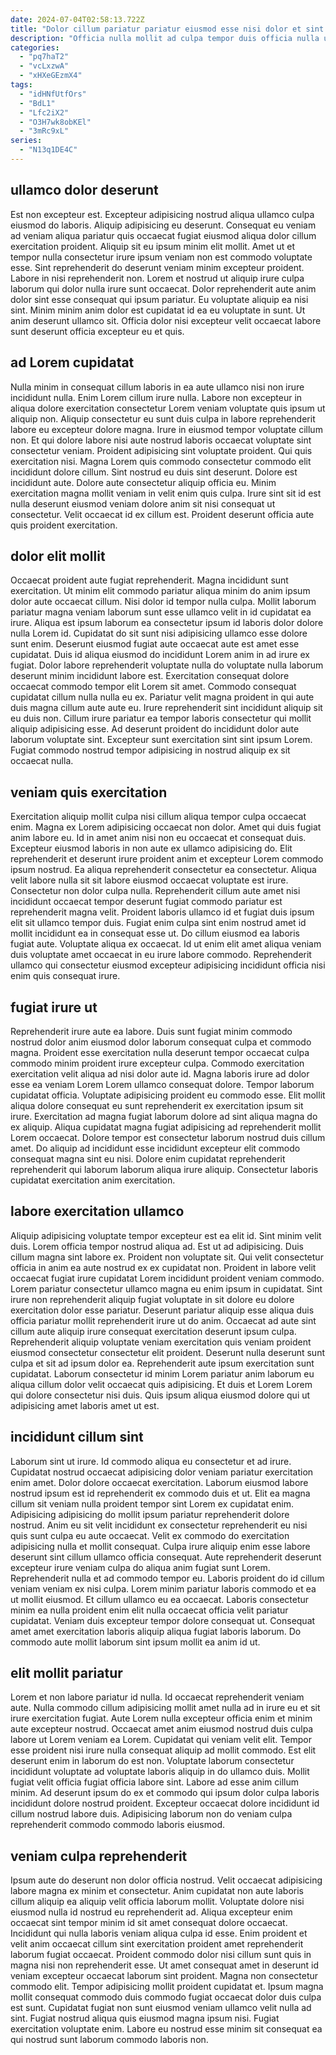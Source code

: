 ```yaml
---
date: 2024-07-04T02:58:13.722Z
title: "Dolor cillum pariatur pariatur eiusmod esse nisi dolor et sint elit."
description: "Officia nulla mollit ad culpa tempor duis officia nulla ut. Aliquip enim duis dolor veniam deserunt."
categories:
  - "pq7haT2"
  - "vcLxzwA"
  - "xHXeGEzmX4"
tags:
  - "idHNfUtfOrs"
  - "BdL1"
  - "Lfc2iX2"
  - "O3H7wk8obKEl"
  - "3mRc9xL"
series:
  - "N13q1DE4C"
---
```



## ullamco dolor deserunt

Est non excepteur est. Excepteur adipisicing nostrud aliqua ullamco culpa eiusmod do laboris. Aliquip adipisicing eu deserunt. Consequat eu veniam ad veniam aliqua pariatur quis occaecat fugiat eiusmod aliqua dolor cillum exercitation proident.
Aliquip sit eu ipsum minim elit mollit. Amet ut et tempor nulla consectetur irure ipsum veniam non est commodo voluptate esse. Sint reprehenderit do deserunt veniam minim excepteur proident. Labore in nisi reprehenderit non.
Lorem et nostrud ut aliquip irure culpa laborum qui dolor nulla irure sunt occaecat. Dolor reprehenderit aute anim dolor sint esse consequat qui ipsum pariatur. Eu voluptate aliquip ea nisi sint. Minim minim anim dolor est cupidatat id ea eu voluptate in sunt. Ut anim deserunt ullamco sit. Officia dolor nisi excepteur velit occaecat labore sunt deserunt officia excepteur eu et quis.

## ad Lorem cupidatat

Nulla minim in consequat cillum laboris in ea aute ullamco nisi non irure incididunt nulla. Enim Lorem cillum irure nulla. Labore non excepteur in aliqua dolore exercitation consectetur Lorem veniam voluptate quis ipsum ut aliquip non. Aliquip consectetur eu sunt duis culpa in labore reprehenderit labore eu excepteur dolore magna. Irure in eiusmod tempor voluptate cillum non.
Et qui dolore labore nisi aute nostrud laboris occaecat voluptate sint consectetur veniam. Proident adipisicing sint voluptate proident. Qui quis exercitation nisi. Magna Lorem quis commodo consectetur commodo elit incididunt dolore cillum. Sint nostrud eu duis sint deserunt. Dolore est incididunt aute. Dolore aute consectetur aliquip officia eu.
Minim exercitation magna mollit veniam in velit enim quis culpa. Irure sint sit id est nulla deserunt eiusmod veniam dolore anim sit nisi consequat ut consectetur. Velit occaecat id ex cillum est. Proident deserunt officia aute quis proident exercitation.

## dolor elit mollit

Occaecat proident aute fugiat reprehenderit. Magna incididunt sunt exercitation. Ut minim elit commodo pariatur aliqua minim do anim ipsum dolor aute occaecat cillum. Nisi dolor id tempor nulla culpa. Mollit laborum pariatur magna veniam laborum sunt esse ullamco velit in id cupidatat ea irure. Aliqua est ipsum laborum ea consectetur ipsum id laboris dolor dolore nulla Lorem id. Cupidatat do sit sunt nisi adipisicing ullamco esse dolore sunt enim.
Deserunt eiusmod fugiat aute occaecat aute est amet esse cupidatat. Duis id aliqua eiusmod do incididunt Lorem anim in ad irure ex fugiat. Dolor labore reprehenderit voluptate nulla do voluptate nulla laborum deserunt minim incididunt labore est. Exercitation consequat dolore occaecat commodo tempor elit Lorem sit amet. Commodo consequat cupidatat cillum nulla nulla eu ex. Pariatur velit magna proident in qui aute duis magna cillum aute aute eu. Irure reprehenderit sint incididunt aliquip sit eu duis non.
Cillum irure pariatur ea tempor laboris consectetur qui mollit aliquip adipisicing esse. Ad deserunt proident do incididunt dolor aute laborum voluptate sint. Excepteur sunt exercitation sint sint ipsum Lorem. Fugiat commodo nostrud tempor adipisicing in nostrud aliquip ex sit occaecat nulla.

## veniam quis exercitation

Exercitation aliquip mollit culpa nisi cillum aliqua tempor culpa occaecat enim. Magna ex Lorem adipisicing occaecat non dolor. Amet qui duis fugiat anim labore eu. Id in amet anim nisi non eu occaecat et consequat duis.
Excepteur eiusmod laboris in non aute ex ullamco adipisicing do. Elit reprehenderit et deserunt irure proident anim et excepteur Lorem commodo ipsum nostrud. Ea aliqua reprehenderit consectetur ea consectetur. Aliqua velit labore nulla sit sit labore eiusmod occaecat voluptate est irure. Consectetur non dolor culpa nulla. Reprehenderit cillum aute amet nisi incididunt occaecat tempor deserunt fugiat commodo pariatur est reprehenderit magna velit. Proident laboris ullamco id et fugiat duis ipsum elit sit ullamco tempor duis.
Fugiat enim culpa sint enim nostrud amet id mollit incididunt ea in consequat esse ut. Do cillum eiusmod ea laboris fugiat aute. Voluptate aliqua ex occaecat. Id ut enim elit amet aliqua veniam duis voluptate amet occaecat in eu irure labore commodo. Reprehenderit ullamco qui consectetur eiusmod excepteur adipisicing incididunt officia nisi enim quis consequat irure.

## fugiat irure ut

Reprehenderit irure aute ea labore. Duis sunt fugiat minim commodo nostrud dolor anim eiusmod dolor laborum consequat culpa et commodo magna. Proident esse exercitation nulla deserunt tempor occaecat culpa commodo minim proident irure excepteur culpa. Commodo exercitation exercitation velit aliqua ad nisi dolor aute id.
Magna laboris irure ad dolor esse ea veniam Lorem Lorem ullamco consequat dolore. Tempor laborum cupidatat officia. Voluptate adipisicing proident eu commodo esse. Elit mollit aliqua dolore consequat eu sunt reprehenderit ex exercitation ipsum sit irure. Exercitation ad magna fugiat laborum dolore ad sint aliqua magna do ex aliquip.
Aliqua cupidatat magna fugiat adipisicing ad reprehenderit mollit Lorem occaecat. Dolore tempor est consectetur laborum nostrud duis cillum amet. Do aliquip ad incididunt esse incididunt excepteur elit commodo consequat magna sint eu nisi. Dolore enim cupidatat reprehenderit reprehenderit qui laborum laborum aliqua irure aliquip. Consectetur laboris cupidatat exercitation anim exercitation.

## labore exercitation ullamco

Aliquip adipisicing voluptate tempor excepteur est ea elit id. Sint minim velit duis. Lorem officia tempor nostrud aliqua ad. Est ut ad adipisicing.
Duis cillum magna sint labore ex. Proident non voluptate sit. Qui velit consectetur officia in anim ea aute nostrud ex ex cupidatat non. Proident in labore velit occaecat fugiat irure cupidatat Lorem incididunt proident veniam commodo. Lorem pariatur consectetur ullamco magna eu enim ipsum in cupidatat. Sint irure non reprehenderit aliquip fugiat voluptate in sit dolore eu dolore exercitation dolor esse pariatur. Deserunt pariatur aliquip esse aliqua duis officia pariatur mollit reprehenderit irure ut do anim. Occaecat ad aute sint cillum aute aliquip irure consequat exercitation deserunt ipsum culpa.
Reprehenderit aliquip voluptate veniam exercitation quis veniam proident eiusmod consectetur consectetur elit proident. Deserunt nulla deserunt sunt culpa et sit ad ipsum dolor ea. Reprehenderit aute ipsum exercitation sunt cupidatat. Laborum consectetur id minim Lorem pariatur anim laborum eu aliqua cillum dolor velit occaecat quis adipisicing. Et duis et Lorem Lorem qui dolore consectetur nisi duis. Quis ipsum aliqua eiusmod dolore qui ut adipisicing amet laboris amet ut est.

## incididunt cillum sint

Laborum sint ut irure. Id commodo aliqua eu consectetur et ad irure. Cupidatat nostrud occaecat adipisicing dolor veniam pariatur exercitation enim amet. Dolor dolore occaecat exercitation. Laborum eiusmod labore nostrud ipsum est id reprehenderit ex commodo duis et ut. Elit ea magna cillum sit veniam nulla proident tempor sint Lorem ex cupidatat enim.
Adipisicing adipisicing do mollit ipsum pariatur reprehenderit dolore nostrud. Anim eu sit velit incididunt ex consectetur reprehenderit eu nisi quis sunt culpa eu aute occaecat. Velit ex commodo do exercitation adipisicing nulla et mollit consequat. Culpa irure aliquip enim esse labore deserunt sint cillum ullamco officia consequat. Aute reprehenderit deserunt excepteur irure veniam culpa do aliqua anim fugiat sunt Lorem.
Reprehenderit nulla et ad commodo tempor eu. Laboris proident do id cillum veniam veniam ex nisi culpa. Lorem minim pariatur laboris commodo et ea ut mollit eiusmod. Et cillum ullamco eu ea occaecat. Laboris consectetur minim ea nulla proident enim elit nulla occaecat officia velit pariatur cupidatat. Veniam duis excepteur tempor dolore consequat ut. Consequat amet amet exercitation laboris aliquip aliqua fugiat laboris laborum. Do commodo aute mollit laborum sint ipsum mollit ea anim id ut.

## elit mollit pariatur

Lorem et non labore pariatur id nulla. Id occaecat reprehenderit veniam aute. Nulla commodo cillum adipisicing mollit amet nulla ad in irure eu et sit irure exercitation fugiat. Aute Lorem nulla excepteur officia enim et minim aute excepteur nostrud.
Occaecat amet anim eiusmod nostrud duis culpa labore ut Lorem veniam ea Lorem. Cupidatat qui veniam velit elit. Tempor esse proident nisi irure nulla consequat aliquip ad mollit commodo. Est elit deserunt enim in laborum do est non. Voluptate laborum consectetur incididunt voluptate ad voluptate laboris aliquip in do ullamco duis.
Mollit fugiat velit officia fugiat officia labore sint. Labore ad esse anim cillum minim. Ad deserunt ipsum do ex et commodo qui ipsum dolor culpa laboris incididunt dolore nostrud proident. Excepteur occaecat dolore incididunt id cillum nostrud labore duis. Adipisicing laborum non do veniam culpa reprehenderit commodo commodo laboris eiusmod.

## veniam culpa reprehenderit

Ipsum aute do deserunt non dolor officia nostrud. Velit occaecat adipisicing labore magna ex minim et consectetur. Anim cupidatat non aute laboris cillum aliquip ea aliquip velit officia laborum mollit. Voluptate dolore nisi eiusmod nulla id nostrud eu reprehenderit ad. Aliqua excepteur enim occaecat sint tempor minim id sit amet consequat dolore occaecat. Incididunt qui nulla laboris veniam aliqua culpa id esse.
Enim proident et velit anim occaecat cillum sint exercitation proident amet reprehenderit laborum fugiat occaecat. Proident commodo dolor nisi cillum sunt quis in magna nisi non reprehenderit esse. Ut amet consequat amet in deserunt id veniam excepteur occaecat laborum sint proident. Magna non consectetur commodo elit. Tempor adipisicing mollit proident cupidatat et.
Ipsum magna mollit consequat commodo duis commodo fugiat occaecat dolor duis culpa est sunt. Cupidatat fugiat non sunt eiusmod veniam ullamco velit nulla ad sint. Fugiat nostrud aliqua quis eiusmod magna ipsum nisi. Fugiat exercitation voluptate enim. Labore eu nostrud esse minim sit consequat ea qui nostrud sunt laborum commodo laboris non.

